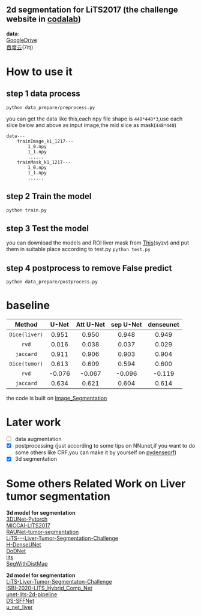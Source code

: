 **2d segmentation for LiTS2017** (the challenge website in [codalab](https://competitions.codalab.org/competitions/17094))
--
**data**:  
[GoogleDrive](https://drive.google.com/drive/folders/1V6X3CwnHMoVyuArASiNgoOcC5N4oNpLA?usp=sharing)  
[百度云](https://pan.baidu.com/s/1leTOp_HWoZZ3YKnRlRQa-w)(7itj)
# How to use it 
step 1 data process
-   
``python data_prepare/preprocess.py``

you can get the data like this,each npy file shape is ``448*448*3``,use each slice below and above as input image,the mid slice as mask(``448*448``)
```
data---
    trainImage_k1_1217---
        1_0.npy
        1_1.npy
        ......
    trainMask_k1_1217---
        1_0.npy
        1_1.npy
        ......
```
step 2 Train the model 
--
``python train.py``

step 3 Test the model 
--
you can download the models and ROI liver mask from [This](https://pan.baidu.com/s/1nzD9Xeyn9JYJ141aJphWag)(syzv) and put them in suitable place according to test.py
``python test.py``

step 4 postprocess to remove False predict
--
``python data_prepare/postprocess.py``
# baseline
| Method     |U-Net  |Att U-Net|sep U-Net |denseunet  |
| :----------:|:----:| :-----:|:-------:|:--------:|
| `Dice(liver)`|0.951|0.950  |0.948    | 0.949    |
| `rvd`        |0.016|0.038  |0.037    |0.029 |
| `jaccard`    |0.911|0.906  |0.903    |0.904    |
| `Dice(tumor)`|0.613|0.609  |0.594    |0.600    |
| `rvd`        |-0.076| -0.067|-0.096   |-0.119   |
| `jaccard`    |0.634|0.621  |0.604    |0.614    |

the code is built on [Image_Segmentation](https://github.com/LeeJunHyun/Image_Segmentation/blob/master/network.py)

# Later work
- [ ] data augmentation
- [x] postprocessing (just according to some tips on NNunet,if you want to do some others like CRF,you can make it by yourself on [pydensecrf](https://github.com/lucasb-eyer/pydensecrf))
- [x] 3d segmentation

# Some others Related Work on Liver tumor segmentation
**3d model for segmentation**  
[3DUNet-Pytorch](https://github.com/lee-zq/3DUNet-Pytorch)  
[MICCAI-LITS2017](https://github.com/assassint2017/MICCAI-LITS2017)  
[RAUNet-tumor-segmentation](https://github.com/RanSuLab/RAUNet-tumor-segmentation)  
[LiTS---Liver-Tumor-Segmentation-Challenge](https://github.com/junqiangchen/LiTS---Liver-Tumor-Segmentation-Challenge)  
[H-DenseUNet](https://github.com/xmengli999/H-DenseUNet)    
[DoDNet](https://github.com/jianpengz/DoDNet)  
[lits](https://github.com/klin059/lits)  
[SegWithDistMap](https://github.com/JunMa11/SegWithDistMap)

**2d model for segmentation**  
[LiTS-Liver-Tumor-Segmentaton-Challenge](https://github.com/ChoiDM/LiTS-Liver-Tumor-Segmentaton-Challenge)  
[ISBI-2020-LITS_Hybrid_Comp_Net](https://github.com/raun1/ISBI-2020-LITS_Hybrid_Comp_Net)  
[unet-lits-2d-pipeline](https://github.com/Confusezius/unet-lits-2d-pipeline)  
[DS-SFFNet](https://github.com/LTYUnique/DS-SFFNet)  
[u_net_liver](https://github.com/JavisPeng/u_net_liver)


